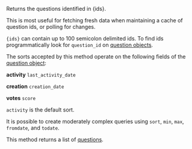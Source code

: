 Returns the questions identified in {ids}.

This is most useful for fetching fresh data when maintaining a cache of question ids, or polling for changes.

`{ids}` can contain up to 100 semicolon delimited ids. To find ids programmatically look for `question_id` on
[question objects](#model-Question).

The sorts accepted by this method operate on the following fields of the [question object](#model-Question):

**activity**
`last_activity_date`

**creation**
`creation_date`

**votes**
`score`

`activity` is the default sort.

It is possible to create moderately complex queries using `sort`, `min`, `max`, `fromdate`, and `todate`.

This method returns a list of [questions](#model-Question).
